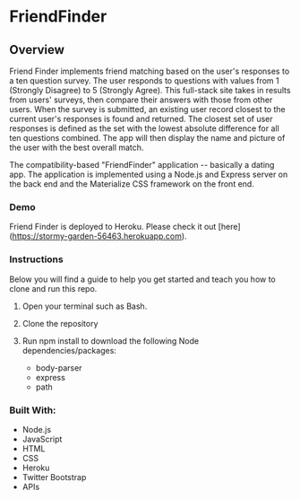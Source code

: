 # FriendFinder

## **Overview**
Friend Finder implements friend matching based on the user's responses to a ten question survey. The user responds to questions with values from 1 (Strongly Disagree) to 5 (Strongly Agree). This full-stack site takes in results from users' surveys, then compare their answers with those from other users. When the survey is submitted, an existing user record closest to the current user's responses is found and returned. The closest set of user responses is defined as the set with the lowest absolute difference for all ten questions combined. The app will then display the name and picture of the user with the best overall match.

The compatibility-based "FriendFinder" application -- basically a dating app. The application is implemented using a Node.js and Express server on the back end and the Materialize CSS framework on the front end.

### **Demo**
Friend Finder is deployed to Heroku. Please check it out [here] (https://stormy-garden-56463.herokuapp.com).

### **Instructions**
Below you will find a guide to help you get started and teach you how to clone and run this repo.

1. Open your terminal such as Bash.

2. Clone the repository

3. Run npm install to download the following Node dependencies/packages:

    - body-parser
    - express
    - path

### **Built With:**
- Node.js
- JavaScript
- HTML
- CSS
- Heroku
- Twitter Bootstrap
- APIs

